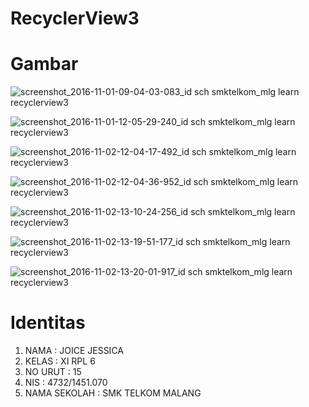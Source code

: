 # RecyclerView3

<h1> Gambar </h1>

![screenshot_2016-11-01-09-04-03-083_id sch smktelkom_mlg learn recyclerview3](https://cloud.githubusercontent.com/assets/22056134/19934617/d8fda0ce-a149-11e6-9e63-d954d2e9529d.jpg)

![screenshot_2016-11-01-12-05-29-240_id sch smktelkom_mlg learn recyclerview3](https://cloud.githubusercontent.com/assets/22056134/19934618/d939ca22-a149-11e6-9296-b24b8b12928a.jpg)

![screenshot_2016-11-02-12-04-17-492_id sch smktelkom_mlg learn recyclerview3](https://cloud.githubusercontent.com/assets/22056134/19934619/d94d2392-a149-11e6-99bb-3b18138a6e95.jpg)

![screenshot_2016-11-02-12-04-36-952_id sch smktelkom_mlg learn recyclerview3](https://cloud.githubusercontent.com/assets/22056134/19934620/d9501174-a149-11e6-9966-f7437a363e8b.png)

![screenshot_2016-11-02-13-10-24-256_id sch smktelkom_mlg learn recyclerview3](https://cloud.githubusercontent.com/assets/22056134/19934621/d95ce430-a149-11e6-9569-bcec1096eb17.png)

![screenshot_2016-11-02-13-19-51-177_id sch smktelkom_mlg learn recyclerview3](https://cloud.githubusercontent.com/assets/22056134/19934622/d9651e48-a149-11e6-8d2b-f4b6d36436df.png)

![screenshot_2016-11-02-13-20-01-917_id sch smktelkom_mlg learn recyclerview3](https://cloud.githubusercontent.com/assets/22056134/19934623/d970d92c-a149-11e6-8af4-44edfe2d7c56.png)

<h1> Identitas </h1>

 <ol>
 <li>NAMA : JOICE JESSICA</li>
 <li>KELAS : XI RPL 6</li>
 <li>NO URUT : 15 </li>
 <li>NIS : 4732/1451.070 </li>
 <li>NAMA SEKOLAH : SMK TELKOM MALANG </li>
 </ol>
